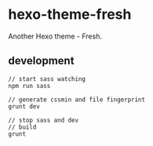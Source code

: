 # hexo-theme-fresh
Another Hexo theme - Fresh.

## development

```
// start sass watching
npm run sass

// generate cssmin and file fingerprint
grunt dev

// stop sass and dev
// build
grunt
```